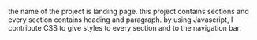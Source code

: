 the name of the project is landing page.
this project contains sections and every section contains heading and paragraph.
by using Javascript, I contribute CSS to give styles to every section and to the navigation bar.